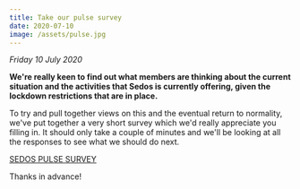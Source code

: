 ```yaml
---
title: Take our pulse survey
date: 2020-07-10
image: /assets/pulse.jpg
---
```

*Friday 10 July 2020*

**We're really keen to find out what members are thinking about the current situation and the activities that Sedos is currently offering, given the lockdown restrictions that are in place.**

To try and pull together views on this and the eventual return to normality, we've put together a very short survey which we'd really appreciate you filling in. It should only take a couple of minutes and we'll be looking at all the responses to see what we should do next.

[SEDOS PULSE SURVEY](https://docs.google.com/forms/d/e/1FAIpQLSdCXa-hz11B0rjgVoBpybBbnWrZUSI-O94ZVY_pDGo-I2wzTA/viewform)

Thanks in advance!